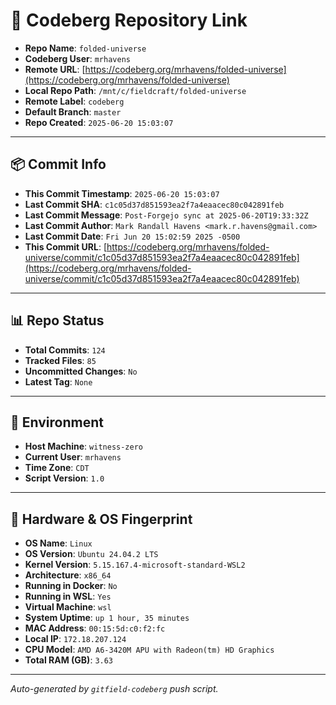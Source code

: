 # 🔗 Codeberg Repository Link

- **Repo Name**: `folded-universe`
- **Codeberg User**: `mrhavens`
- **Remote URL**: [https://codeberg.org/mrhavens/folded-universe](https://codeberg.org/mrhavens/folded-universe)
- **Local Repo Path**: `/mnt/c/fieldcraft/folded-universe`
- **Remote Label**: `codeberg`
- **Default Branch**: `master`
- **Repo Created**: `2025-06-20 15:03:07`

---

## 📦 Commit Info

- **This Commit Timestamp**: `2025-06-20 15:03:07`
- **Last Commit SHA**: `c1c05d37d851593ea2f7a4eaacec80c042891feb`
- **Last Commit Message**: `Post-Forgejo sync at 2025-06-20T19:33:32Z`
- **Last Commit Author**: `Mark Randall Havens <mark.r.havens@gmail.com>`
- **Last Commit Date**: `Fri Jun 20 15:02:59 2025 -0500`
- **This Commit URL**: [https://codeberg.org/mrhavens/folded-universe/commit/c1c05d37d851593ea2f7a4eaacec80c042891feb](https://codeberg.org/mrhavens/folded-universe/commit/c1c05d37d851593ea2f7a4eaacec80c042891feb)

---

## 📊 Repo Status

- **Total Commits**: `124`
- **Tracked Files**: `85`
- **Uncommitted Changes**: `No`
- **Latest Tag**: `None`

---

## 🧭 Environment

- **Host Machine**: `witness-zero`
- **Current User**: `mrhavens`
- **Time Zone**: `CDT`
- **Script Version**: `1.0`

---

## 🧬 Hardware & OS Fingerprint

- **OS Name**: `Linux`
- **OS Version**: `Ubuntu 24.04.2 LTS`
- **Kernel Version**: `5.15.167.4-microsoft-standard-WSL2`
- **Architecture**: `x86_64`
- **Running in Docker**: `No`
- **Running in WSL**: `Yes`
- **Virtual Machine**: `wsl`
- **System Uptime**: `up 1 hour, 35 minutes`
- **MAC Address**: `00:15:5d:c0:f2:fc`
- **Local IP**: `172.18.207.124`
- **CPU Model**: `AMD A6-3420M APU with Radeon(tm) HD Graphics`
- **Total RAM (GB)**: `3.63`

---

_Auto-generated by `gitfield-codeberg` push script._
